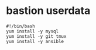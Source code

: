 # bastion userdata
```
#!/bin/bash
yum install -y mysql
yum install -y git tmux
yum install -y ansible
```
